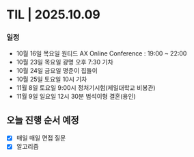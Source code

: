 # TIL | 2025.10.09

### 일정

-   10월 16일 목요일 원티드 AX Online Conference : 19:00 ~ 22:00
-   10월 23일 목요일 광명 오후 7:30 기차
-   10월 24일 금요일 명준이 집들이
-   10월 25일 토요일 10시 기차
-   11월 8일 토요일 9:00시 정처기시험(제일대학교 비봉관)
-   11월 9일 일요일 12시 30분 범석이형 결혼(용인)

## 오늘 진행 순서 예정

-   [x] 매일 매일 면접 질문
-   [x] 알고리즘
